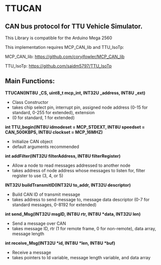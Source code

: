 # TTUCAN

## CAN bus protocol for TTU Vehicle Simulator.

This Library is compatible for the Arduino Mega 2560

This implementation requires MCP_CAN_lib and TTU_IsoTp:

MCP_CAN_lib: https://github.com/coryjfowler/MCP_CAN_lib

TTU_IsoTp: https://github.com/saidm5797/TTU_IsoTp

## Main Functions:

**TTUCAN(INT8U _CS, uint8_t mcp_int, INT32U _address, INT8U _ext)**
 - Class Constructor 
 - takes chip select pin, interrupt pin, assigned node address (0-15 for standard, 0-255 for extended), extension   
 - (0 for standard, 1 for extended)

**int TTU_begin(INT8U idmodeset = MCP_STDEXT, INT8U speedset = CAN_500KBPS, INT8U clockset = MCP_16MHZ)**
 - Initialize CAN object
 - default arguments recommended

**int addFilter(INT32U filterAddress, INT8U filterRegister)**
 - Allow a node to read messages addressed to another node
 - takes address of node address whose messages to listen for, filter register to use (3, 4, or 5)

**INT32U buildTransmitID(INT32U to_addr, INT32U descriptor)**
 - Build CAN ID of transmit message 
 - takes address to send message to, message data descriptor (0-7 for standard messages, 0-8192 for extended)

**int send_Msg(INT32U msgID, INT8U rtr, INT8U \*data, INT32U len)**
 - Send a message over CAN
 - takes message ID, rtr (1 for remote frame, 0 for non-remote), data array, message length
 
**int receive_Msg(INT32U \*id, INT8U \*len, INT8U \*buf)**
 - Receive a message
 - takes pointers to Id variable, message length variable, and data array
